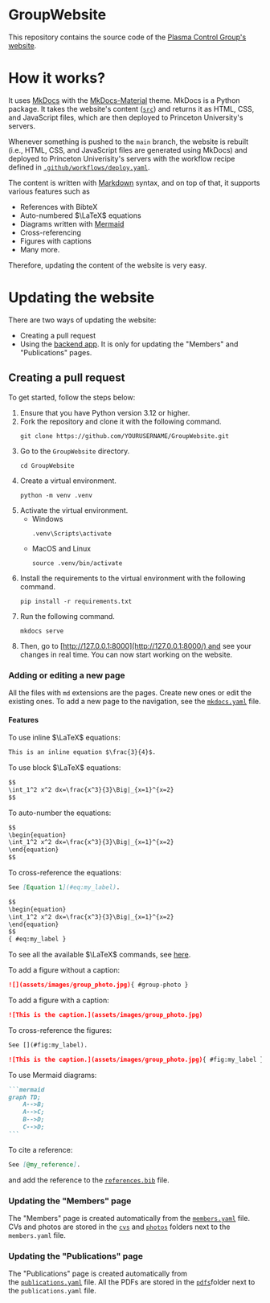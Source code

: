 # GroupWebsite

This repository contains the source code of the [Plasma Control Group's website](http://control.princeton.edu/).

# How it works?

It uses [MkDocs](https://github.com/mkdocs/mkdocs) with the [MkDocs-Material](https://github.com/squidfunk/mkdocs-material) theme. MkDocs is a Python package. It takes the website's content ([`src`](https://github.com/PlasmaControl/GroupWebsite/tree/main/src)) and returns it as HTML, CSS, and JavaScript files, which are then deployed to Princeton University's servers.

Whenever something is pushed to the `main` branch, the website is rebuilt (i.e., HTML, CSS, and JavaScript files are generated using MkDocs) and deployed to Princeton Univerisity's servers with the workflow recipe defined in [`.github/workflows/deploy.yaml`](https://github.com/PlasmaControl/GroupWebsite/blob/main/.github/workflows/deploy.yaml).

The content is written with [Markdown](https://www.markdownguide.org/cheat-sheet/#basic-syntax) syntax, and on top of that, it supports various features such as

-   References with BibteX
-   Auto-numbered $\LaTeX$ equations
-   Diagrams written with [Mermaid](https://mermaid.js.org/syntax/flowchart.html)
-   Cross-referencing
-   Figures with captions
-   Many more.

Therefore, updating the content of the website is very easy.

# Updating the website

There are two ways of updating the website:

-   Creating a pull request
-   Using the [backend app](https://sa9942.mycpanel.princeton.edu/). It is only for updating the "Members" and "Publications" pages.

## Creating a pull request

To get started, follow the steps below:

1.  Ensure that you have Python version 3.12 or higher.
2.  Fork the repository and clone it with the following command.
    ```
    git clone https://github.com/YOURUSERNAME/GroupWebsite.git
    ```
3.  Go to the `GroupWebsite` directory.
    ```
    cd GroupWebsite
    ```
4.  Create a virtual environment.
    ```
    python -m venv .venv
    ```
5.  Activate the virtual environment.
    -  Windows
        ```
        .venv\Scripts\activate
        ```
    -  MacOS and Linux
        ```
        source .venv/bin/activate
        ```
7.  Install the requirements to the virtual environment with the following command.
    ```
    pip install -r requirements.txt
    ```
9.  Run the following command.
    ```
    mkdocs serve
    ```
10. Then, go to [http://127.0.0.1:8000](http://127.0.0.1:8000/) and see your changes in real time. You can now start working on the website.

### Adding or editing a new page

All the files with `md` extensions are the pages. Create new ones or edit the existing ones. To add a new page to the navigation, see the [`mkdocs.yaml`](https://github.com/PlasmaControl/GroupWebsite/blob/main/mkdocs.yaml) file.

#### Features

To use inline $\LaTeX$ equations:

```markdown
This is an inline equation $\frac{3}{4}$.
```

To use block $\LaTeX$ equations:

```markdown
$$
\int_1^2 x^2 dx=\frac{x^3}{3}\Big|_{x=1}^{x=2}
$$
```

To auto-number the equations:

```markdown
$$
\begin{equation}
\int_1^2 x^2 dx=\frac{x^3}{3}\Big|_{x=1}^{x=2}
\end{equation}
$$
```

To cross-reference the equations:

```markdown
See [Equation 1](#eq:my_label).

$$
\begin{equation}
\int_1^2 x^2 dx=\frac{x^3}{3}\Big|_{x=1}^{x=2}
\end{equation}
$$
{ #eq:my_label }
```

To see all the available $\LaTeX$ commands, see [here](https://katex.org/docs/supported).


To add a figure without a caption:

```markdown
![](assets/images/group_photo.jpg){ #group-photo }
```

To add a figure with a caption:

```markdown
![This is the caption.](assets/images/group_photo.jpg)
```

To cross-reference the figures:

```markdown
See [](#fig:my_label).

![This is the caption.](assets/images/group_photo.jpg){ #fig:my_label }
```

To use Mermaid diagrams:

``````markdown
```mermaid
graph TD;
    A-->B;
    A-->C;
    B-->D;
    C-->D;
```
``````

To cite a reference:

```markdown
See [@my_reference].
```

and add the reference to the [`references.bib`](https://github.com/PlasmaControl/GroupWebsite/blob/main/src/assets/data/bibliography.bib) file.


### Updating the "Members" page

The "Members" page is created automatically from the [`members.yaml`](https://github.com/PlasmaControl/GroupWebsite/blob/main/src/assets/data/members/members.yaml) file. CVs and photos are stored in the [`cvs`](https://github.com/PlasmaControl/GroupWebsite/tree/main/src/assets/data/members/cvs) and [`photos`](https://github.com/PlasmaControl/GroupWebsite/tree/main/src/assets/data/members/photos) folders next to the `members.yaml` file.

### Updating the "Publications" page

The "Publications" page is created automatically from the [`publications.yaml`](https://github.com/PlasmaControl/GroupWebsite/blob/main/src/assets/data/publications/publications.yaml) file. All the PDFs are stored in the [`pdfs`](https://github.com/PlasmaControl/GroupWebsite/tree/main/src/assets/data/publications/pdfs)folder next to the `publications.yaml` file.
